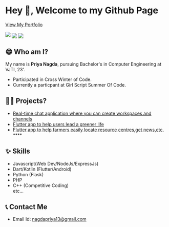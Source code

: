 # Hey 👋, Welcome to my Github Page

[View My Portfolio](https://pri1311.github.io/portfolio/)

<img  src="https://github-readme-streak-stats.herokuapp.com/?user=pri1311&theme=dracula" />
<img align="center" src="https://github-readme-stats-anuraghazra1.vercel.app/api?username=pri1311&show_icons=true&include_all_commits=true&theme=dracula&count_private=true" />
<img align="center" src="https://github-readme-stats-anuraghazra1.vercel.app/api/top-langs/?username=pri1311&layout=compact&theme=dracula&count_private=true&langs_count=10" />

<br>

## 😁 Who am I?
My name is **Priya Nagda**, pursuing Bachelor's in Computer Engineering at VJTI, 23'.
* Participated in Cross Winter of Code.
* Currently a particpant at Girl Script Summer Of Code.

## 👨‍💻 Projects?
* [Real-time chat application where you can create workspaces and channels](https://github.com/pri1311/crunch)
* [Flutter app to help users lead a greener life](https://github.com/pri1311/SyntaxError-Hackbash)
* [Flutter app to help farmers easily locate resource centres,get news,etc.](https://github.com/pri1311/KhetiBaadi)
****<br>

## ✨ Skills
* Javascript(Web Dev/NodeJs/ExpressJs)
* Dart/Kotlin (Flutter/Android)
* Python (Flask)
* PHP
* C++ (Competitive Coding) <br>
etc...

## 📞 Contact Me
* Email Id: nagdapriya13@gmail.com
